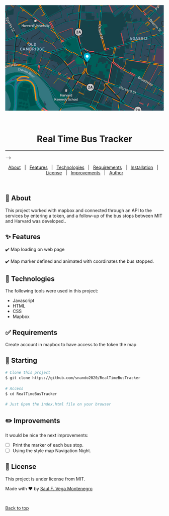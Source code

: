 <div align="center" id="top"> 
  <img src="./img/3.jpg" alt="Real Time Bus Tracker" />

  &#xa0;

  <!-- <a href="https://realtimebustracker.netlify.app">Splash</a> -->
</div>

<h1 align="center">Real Time Bus Tracker</h1>
<hr> -->

<p align="center">
  <a href="#dart-about">About</a> &#xa0; | &#xa0; 
  <a href="#sparkles-features">Features</a> &#xa0; | &#xa0;
  <a href="#rocket-technologies">Technologies</a> &#xa0; | &#xa0;
  <a href="#white_check_mark-requirements">Requirements</a> &#xa0; | &#xa0;
  <a href="#checkered_flag-starting">Installation</a> &#xa0; | &#xa0;
  <a href="#memo-license">License</a> &#xa0; | &#xa0;
  <a href="#recycle-improvements">Improvements</a> &#xa0; | &#xa0;	
  <a href="https://snando2020.github.io/" target="_blank">Author</a>
</p>

<br>

## :book: About ##

This project worked with mapbox and connected through an API to the services by entering a token, and a follow-up of the bus stops between MIT and Harvard was developed.. 

## :sparkles: Features ##

:heavy_check_mark: Map loading on web page

:heavy_check_mark: Map marker defined and animated with coordinates the bus stopped.

## :wrench: Technologies ##

The following tools were used in this project:

- Javascript 
- HTML
- CSS
- Mapbox 

## :white_check_mark: Requirements ##

Create account in mapbox to have access to the token the map

## :checkered_flag: Starting ##

```bash
# Clone this project
$ git clone https://github.com/snando2020/RealTimeBusTracker

# Access
$ cd RealTimeBusTracker

# Just Open the index.html file on your browser

```

## :pencil2: Improvements ##

It would be nice the next improvements:
- [ ] Print the marker of each bus stop.
- [ ] Using the style map Navigation Night.

## :memo: License ##

This project is under license from MIT.


Made with :heart: by <a href="https://snando2020.github.io/" target="_blank">Saul F. Vega Montenegro</a>

&#xa0;

<a href="#top">Back to top</a>
